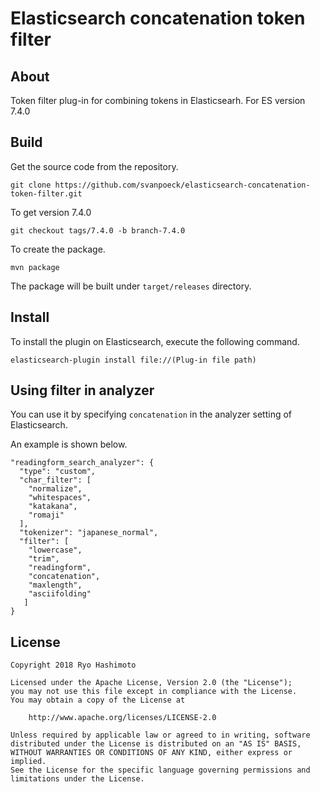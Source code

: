 # Elasticsearch concatenation token filter

## About

Token filter plug-in for combining tokens in Elasticsearh. For ES version 7.4.0

## Build

Get the source code from the repository.

```
git clone https://github.com/svanpoeck/elasticsearch-concatenation-token-filter.git
```

To get version 7.4.0

```
git checkout tags/7.4.0 -b branch-7.4.0
```

To create the package.

```
mvn package
```

The package will be built under `target/releases` directory.

## Install

To install the plugin on Elasticsearch, execute the following command.

```
elasticsearch-plugin install file://(Plug-in file path)
```

## Using filter in analyzer

You can use it by specifying `concatenation` in the analyzer setting of Elasticsearch.

An example is shown below.

```
"readingform_search_analyzer": {
  "type": "custom",
  "char_filter": [
    "normalize",
    "whitespaces",
    "katakana",
    "romaji"
  ],
  "tokenizer": "japanese_normal",
  "filter": [
    "lowercase",
    "trim",
    "readingform",
    "concatenation",
    "maxlength",
    "asciifolding"
   ]
}
```

## License

```
Copyright 2018 Ryo Hashimoto

Licensed under the Apache License, Version 2.0 (the "License");
you may not use this file except in compliance with the License.
You may obtain a copy of the License at

    http://www.apache.org/licenses/LICENSE-2.0

Unless required by applicable law or agreed to in writing, software
distributed under the License is distributed on an "AS IS" BASIS,
WITHOUT WARRANTIES OR CONDITIONS OF ANY KIND, either express or implied.
See the License for the specific language governing permissions and
limitations under the License.
```
